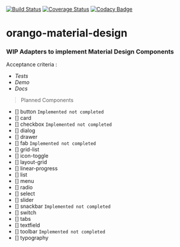 [![Build Status](https://travis-ci.org/o-rango/orango-material-design.svg)](https://travis-ci.org/o-rango/orango-material-design)
[![Coverage Status](https://coveralls.io/repos/github/o-rango/orango-material-design/badge.svg?branch=master)](https://coveralls.io/github/o-rango/orango-material-design?branch=master)
[![Codacy Badge](https://api.codacy.com/project/badge/Grade/0290c54fdc4a47809f2deec0909c47f9)](https://www.codacy.com/app/romulocintra/orango-material-design?utm_source=github.com&amp;utm_medium=referral&amp;utm_content=o-rango/orango-material-design&amp;utm_campaign=Badge_Grade)

# orango-material-design

###  WIP  Adapters to implement Material Design Components


Acceptance criteria : 
 - *Tests*
 - *Demo*
 - *Docs*

> Planned Components
- [] button `Implemented not completed`
- [] card 
- [] checkbox `Implemented not completed`
- [] dialog 
- [] drawer 
- [] fab `Implemented not completed`
- [] grid-list 
- [] icon-toggle 
- [] layout-grid 
- [] linear-progress 
- [] list 
- [] menu 
- [] radio 
- [] select 
- [] slider 
- [] snackbar `Implemented not completed`
- [] switch 
- [] tabs 
- [] textfield 
- [] toolbar `Implemented not completed`
- [] typography


